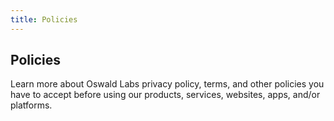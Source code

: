 ```yaml
---
title: Policies
---
```


<section class="hero pb-5">
    <div class="container">
        <div class="row text-center justify-content-center">
            <div class="col-md-6">
				<h1>Policies</h1>
				<p class="intro-para">Learn more about Oswald Labs privacy policy, terms, and other policies you have to accept before using our products, services, websites, apps, and/or platforms.</p>
			</div>
        </div>
    </div>
</section>